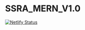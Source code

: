 # SSRA_MERN_V1.0

[![Netlify Status](https://api.netlify.com/api/v1/badges/062e5e2d-4be4-4565-9443-a9f216cfe18d/deploy-status)](https://app.netlify.com/sites/zesty-sherbet-8b9543/deploys)
